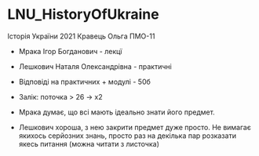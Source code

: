 # LNU_HistoryOfUkraine
Історія України 2021 Кравець Ольга ПМО-11

- Мрака Ігор Богданович - лекцї
- Лешкович Наталя Олександрівна - практичні

- Відповіді на практичних + модулі - 50б
- Залік: поточка > 26 -> х2

- Мрака думає, що всі мають ідеально знати його предмет.
- Лешкович хороша, з нею закрити предмет дуже просто. Не вимагає якихось серйозних знань, просто раз на декілька пар розказати якесь питання (можна читати з листочка)
